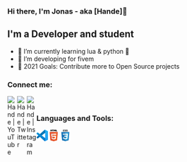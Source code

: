 ### Hi there, I'm Jonas - aka [Hande]👋 


## I'm a Developer and student

- 🌱 I’m currently learning lua & python 🤣
- 👯 I’m developing for fivem
- 🥅 2021 Goals: Contribute more to Open Source projects

### Connect me:

<img align="left" alt="Hande | YouTube" width="22px" src="https://cdn.jsdelivr.net/npm/simple-icons@v3/icons/youtube.svg" />
<img align="left" alt="Hande | Twitter" width="22px" src="https://cdn.jsdelivr.net/npm/simple-icons@v3/icons/twitter.svg" />
<img align="left" alt="Hande | Instagram" width="22px" src="https://cdn.jsdelivr.net/npm/simple-icons@v3/icons/instagram.svg" />

<br />

### Languages and Tools:

<img align="left" alt="Visual Studio Code" width="26px" src="https://raw.githubusercontent.com/github/explore/80688e429a7d4ef2fca1e82350fe8e3517d3494d/topics/visual-studio-code/visual-studio-code.png" />
<img align="left" alt="HTML5" width="26px" src="https://raw.githubusercontent.com/github/explore/80688e429a7d4ef2fca1e82350fe8e3517d3494d/topics/html/html.png" />
<img align="left" alt="CSS3" width="26px" src="https://raw.githubusercontent.com/github/explore/80688e429a7d4ef2fca1e82350fe8e3517d3494d/topics/css/css.png" />
